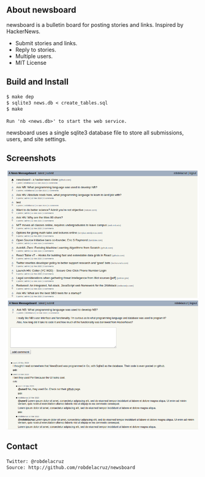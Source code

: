 ## About newsboard

newsboard is a bulletin board for posting stories and links. Inspired by HackerNews.

- Submit stories and links.
- Reply to stories.
- Multiple users.
- MIT License

## Build and Install

    $ make dep
    $ sqlite3 news.db < create_tables.sql
    $ make

    Run 'nb <news.db>' to start the web service.

newsboard uses a single sqlite3 database file to store all submissions, users, and site settings.

## Screenshots

![newsboard list](screenshots/nb-index.png)
![newsboard item](screenshots/nb-item1.png)

## Contact
    Twitter: @robdelacruz
    Source: http://github.com/robdelacruz/newsboard

